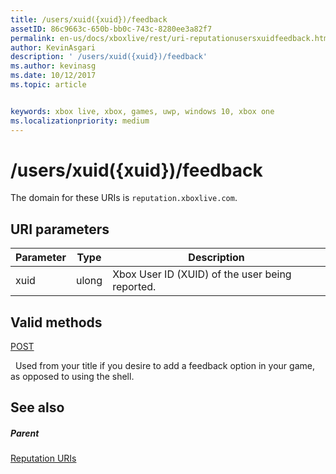 ```yaml
---
title: /users/xuid({xuid})/feedback
assetID: 86c9663c-650b-bb0c-743c-8280ee3a82f7
permalink: en-us/docs/xboxlive/rest/uri-reputationusersxuidfeedback.html
author: KevinAsgari
description: ' /users/xuid({xuid})/feedback'
ms.author: kevinasg
ms.date: 10/12/2017
ms.topic: article


keywords: xbox live, xbox, games, uwp, windows 10, xbox one
ms.localizationpriority: medium
---
```



# /users/xuid({xuid})/feedback
 
The domain for these URIs is `reputation.xboxlive.com`.
 
<a id="ID4EW"></a>

 
## URI parameters
 
| Parameter| Type| Description| 
| --- | --- | --- | 
| xuid| ulong| Xbox User ID (XUID) of the user being reported.| 
  
<a id="ID4EZB"></a>

 
## Valid methods

[POST](uri-reputationusersxuidfeedbackpost.md)

&nbsp;&nbsp;Used from your title if you desire to add a feedback option in your game, as opposed to using the shell.
 
<a id="ID4EDC"></a>

 
## See also
 
<a id="ID4EFC"></a>

 
##### Parent 

[Reputation URIs](atoc-reference-reputation.md)

   